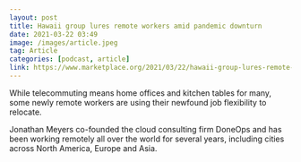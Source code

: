 ```yaml
---
layout: post
title: Hawaii group lures remote workers amid pandemic downturn
date: 2021-03-22 03:49
image: /images/article.jpeg
tag: Article
categories: [podcast, article]
link: https://www.marketplace.org/2021/03/22/hawaii-group-lures-remote-workers-amid-pandemic-downturn/
---
```

While telecommuting means home offices and kitchen tables for many, some newly remote workers are using their newfound job flexibility to relocate.

Jonathan Meyers co-founded the cloud consulting firm DoneOps and has been working remotely all over the world for several years, including cities across North America, Europe and Asia.
